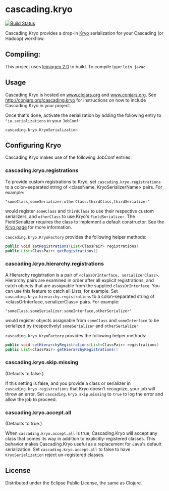 # cascading.kryo

[![Build Status](https://secure.travis-ci.org/sritchie/cascading.kryo.png?branch=master)](http://travis-ci.org/sritchie/cascading.kryo)

Cascading.Kryo provides a drop-in [Kryo](http://code.google.com/p/kryo/) serialization for your Cascading (or Hadoop) workflow.

## Compiling:

This project uses [leiningen 2.0](https://github.com/technomancy/leiningen#leiningen) to build. To compile type `lein javac`.

## Usage

Cascading.Kryo is hosted on www.clojars.org and www.conjars.org. See http://conjars.org/cascading.kryo for instructions on how to include Cascading.Kryo in your project.

Once that's done, activate the serialization by adding the following entry to `"io.serializations` in your `JobConf`:

    cascading.kryo.KryoSerialization

## Configuring Kryo

Cascading.Kryo makes use of the following JobConf entries:

### cascading.kryo.registrations

To provide custom registrations to Kryo, set `cascading.kryo.registrations` to a colon-separated string of <className, KryoSerializerName> pairs. For example:

    "someClass,someSerializer:otherClass:thirdClass,thirdSerializer"

would register `someClass` and `thirdClass` to use their respective custom serializers, and `otherClass` to use Kryo's `FieldSerializer`. The FieldSerializer requires the class to implement a default constructor. See the [Kryo page](http://code.google.com/p/kryo/) for more information.

`cascading.kryo.KryoFactory` provides the following helper methods:

```java
public void setRegistrations(List<ClassPair> registrations)
public List<ClassPair> getRegistrations()
```

### cascading.kryo.hierarchy.registrations

A Hierarchy registration is a pair of `<classOrInterface, serializerClass>`. Hierarchy pairs are examined in order after all explicit registrations, and catch objects that are assignable from the supplied `classOrInterface`. You can use this feature to catch all Lists, for example. Set `cascading.kryo.hierarchy.registrations` to a colon-separated string of <classOrInterface, serializerClass> pairs. For example:

    "someClass,someSerializer:someInterface,otherSerializer"

would register objects assignable from `someClass` and `someInterface` to be serialized by (respectively) `someSerializer` and `otherSerializer`.

`cascading.kryo.KryoFactory` provides the following helper methods:

```java
public void setHierarchyRegistrations(List<ClassPair> registrations)
public List<ClassPair> getHierarchyRegistrations()
```

### cascading.kryo.skip.missing

(Defaults to false.)

If this setting is false, and you provide a class or serializer in `cascading.kryo.registrations` that Kryo doesn't recognize, your job will throw an error. Set `cascading.kryo.skip.missing` to `true` to log the error and allow the job to proceed.

### cascading.kryo.accept.all

(Defaults to true.)

When `cascading.kryo.accept.all` is true, Cascading.Kryo will accept any class that comes its way in addition to explicitly-registered classes. This behavior makes Cascading.Kryo useful as a replacement for Java's default serialization. Set `cascading.kryo.accept.all` to false to have `KryoSerialization` reject un-registered classes.

## License

Distributed under the Eclipse Public License, the same as Clojure.
